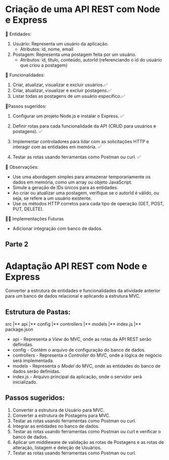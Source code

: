 # Criação de uma API REST com Node e Express

🧷 Entidades:

1. Usuário: Representa um usuário da aplicação.
   - Atributos: id, nome, email
2. Postagem: Representa uma postagem feita por um usuário.
   - Atributos: id, título, conteúdo, autorId (referenciando o id do usuário que criou a postagem)

🧷 Funcionalidades:

1. Criar, atualizar, visualizar e excluir usuários.✅
2. Criar, atualizar, visualizar e excluir postagens.✅
3. Listar todas as postagens de um usuário específico.✅

🔻Passos sugeridos:

1. Configurar um projeto Node.js e instalar o Express. ✅

2. Definir rotas para cada funcionalidade da API (CRUD para usuários e postagens). ✅

3. Implementar controladores para lidar com as solicitações HTTP e interagir com as entidades em memória. ✅

4. Testar as rotas usando ferramentas como Postman ou curl. ✅

🌱 Observações:

- Use uma abordagem simples para armazenar temporariamente os dados em memória, como um array ou objeto JavaScript.
- Simule a geração de IDs únicos para as entidades.
- Ao criar ou atualizar uma postagem, verifique se o autorId é válido, ou seja, se refere a um usuário existente.
- Use os métodos HTTP corretos para cada tipo de operação (GET, POST, PUT, DELETE).

📌💭 Implementações Futuras

- Adicionar integração com banco de dados.

## Parte 2

# Adaptação API REST com Node e Express

Converter a estrutura de entidades e funcionalidades da atividade anterior para um banco de dados relacional e aplicando a estrutura MVC.

## Estrutura de Pastas:

src
|** api
|** config
|** controllers
|** models
|** index.js
|** package.json

- api - Representa a _View_ do MVC, onde as rotas da API REST serão definidas.
- config - Contém o arquivo de configuração do banco de dados.
- controllers - Representa o _Controller_ do MVC, onde a lógica de negócio será implementada.
- models - Representa o _Model_ do MVC, onde as entidades do banco de dados serão definidas.
- index.js - Arquivo principal da aplicação, onde o servidor será inicializado.

## Passos sugeridos:

1. Converter a estrutura de Usuário para MVC.
2. Converter a estrutura de Postagens para MVC.
3. Testar as rotas usando ferramentas como Postman ou curl.
4. Integrar as entidades no banco de dados.
5. Testar as rotas usando ferramentas como Postman ou curl e verificar o banco de dados.
6. Aplicar um middleware de validação as rotas de Postagens e as rotas de alteração, listagem e deleção de Usuários.
7. Testar as rotas usando ferramentas como Postman ou curl.
